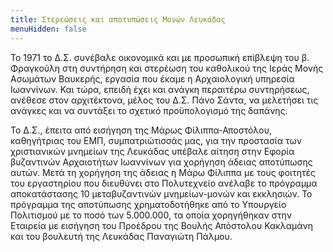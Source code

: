 ```yaml
---
title: Στερεώσεις και αποτυπώσεις Μονών Λευκάδας
menuHidden: false
---
```


Το 1971 το Δ.Σ. συνέβαλε οικονομικά και με προσωπική επίβλεψη του β. Φραγκούλη στη συντήρηση και στερέωση του καθολικού της Ιεράς Μονής Ασωμάτων Βαυκερής, εργασία που έκαμε η Αρχαιολογική υπηρεσία Ιωαννίνων. Και τώρα, επειδή έχει και ανάγκη περαιτέρω συντηρήσεως, ανέθεσε στον αρχιτέκτονα, μέλος του Δ.Σ. Πάνο Σάντα, να μελετήσει τις ανάγκες και να συντάξει το σχετικό προϋπολογισμό της δαπάνης.

Το Δ.Σ., έπειτα από εισήγηση της Μάρως Φίλιππα-Αποστόλου, καθηγήτριας του ΕΜΠ, συμπατριώτισσάς μας, για την προστασία των χριστιανικών μνημείων της Λευκάδας υπέβαλε αίτηση στην Εφορία βυζαντινών Αρχαιοτήτων Ιωαννίνων για χορήγηση άδειας αποτύπωσης αυτών. Μετά τη χορήγηση της άδειας η Μάρω Φίλιππα με τους φοιτητές του εργαστηρίου που διευθύνει στο Πολυτεχνείο ανέλαβε το πρόγραμμα αποκατάστασης 10 μεταβυζαντινών μνημείων-μονών και εκκλησιών. Το πρόγραμμα της αποτύπωσης χρηματοδοτήθηκε από το Υπουργείο Πολιτισμού με το ποσό των 5.000.000, τα οποία χορηγήθηκαν στην Εταιρεία με εισήγηση του Προέδρου της Βουλής Απόστολου Κακλαμάνη και του βουλευτή της Λευκάδας Παναγιώτη Πάλμου.
